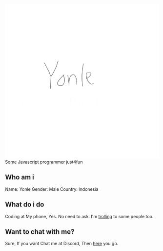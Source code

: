 ![logo](https://raw.githubusercontent.com/Yonle/yonle/main/Untitled2_20210220160117.png)
Some Javascript programmer just4fun

## Who am i
Name: Yonle
Gender: Male
Country: Indonesia
## What do i do
Coding at My phone, Yes. No need to ask. I'm [trolling](https://yonle.github.com/RickRoll.js/vid.mp4) to some people too.

## Want to chat with me?
Sure, If you want Chat me at Discord, Then [here](https://discord.gg/9S3ZCDR) you go.
